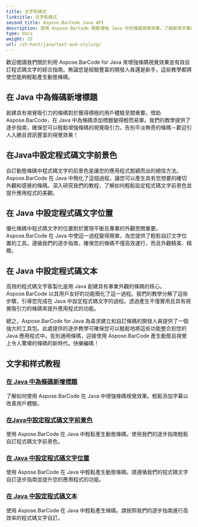 ```yaml
---
title: 文字和樣式
linktitle: 文字和樣式
second_title: Aspose.BarCode Java API
description: 使用 Aspose.BarCode 輕鬆增強 Java 中的條碼視覺效果。了解新增字幕以改善使用者體驗。自訂動態條碼中的程式碼文字。
type: docs
weight: 25
url: /zh-hant/java/text-and-styling/
---
```


歡迎閱讀我們關於利用 Aspose.BarCode for Java 來增強條碼視覺效果並有效自訂程式碼文字的綜合指南。無論您是經驗豐富的開發人員還是新手，這些教學都將使您能夠輕鬆產生動態條碼。

## 在 Java 中為條碼新增標題

創建具有視覺吸引力的條碼對於獲得積極的用戶體驗至關重要。借助 Aspose.BarCode，在 Java 中為條碼添加標題變得輕而易舉。我們的教學提供了逐步指南，確保您可以輕鬆增強條碼的視覺吸引力。告別平淡無奇的條碼－歡迎引人入勝且資訊豐富的視覺效果！

## 在Java中設定程式碼文字前景色

自訂動態條碼中程式碼文字的前景色是讓您的應用程式脫穎而出的絕佳方法。 Aspose.BarCode 在 Java 中簡化了這個過程，讓您可以產生具有您想要的確切外觀和感覺的條碼。深入研究我們的教程，了解如何輕鬆設定程式碼文字前景色並提升應用程式的美觀。

## 在 Java 中設定程式碼文字位置

優化條碼中程式碼文字的位置對於實現平衡且專業的外觀至關重要。 Aspose.BarCode 在 Java 中使這一過程變得簡單，為您提供了輕鬆自訂文字位置的工具。遵循我們的逐步指南，確保您的條碼不僅高效運行，而且外觀精美、精緻。

## 在 Java 中設定程式碼文本

高效的程式碼文字客製化是用 Java 創建具有專業外觀的條碼的核心。 Aspose.BarCode 以其用戶友好的功能簡化了這一過程。我們的教學分解了這些步驟，引導您完成在 Java 中設定程式碼文字的過程。透過產生不僅實用且具有視覺吸引力的條碼來提升應用程式的功能。

總之，Aspose.BarCode for Java 為尋求建立和自訂條碼的開發人員提供了一個強大的工具包。此處提供的逐步教學可確保您可以輕鬆地將這些功能整合到您的 Java 應用程式中。告別通用條碼，迎接使用 Aspose.BarCode 產生動態且視覺上令人驚嘆的條碼的新時代。快樂編碼！

## 文字和样式教程
### [在 Java 中為條碼新增標題](./adding-caption-barcode/)
了解如何使用 Aspose.BarCode 在 Java 中增強條碼視覺效果。輕鬆添加字幕以改善用戶體驗。
### [在Java中設定程式碼文字前景色](./setting-code-text-foreground-color/)
使用 Aspose.BarCode 在 Java 中輕鬆產生動態條碼。使用我們的逐步指南輕鬆自訂程式碼文字前景色。
### [在 Java 中設定程式碼文字位置](./setting-code-text-location/)
使用 Aspose.BarCode 在 Java 中輕鬆產生動態條碼。請遵循我們的程式碼文字自訂逐步指南並提升您的應用程式的功能。
### [在 Java 中設定程式碼文本](./setting-code-text/)
使用 Aspose.BarCode 在 Java 中輕鬆產生條碼。請按照我們的逐步指南進行高效率的程式碼文字自訂。